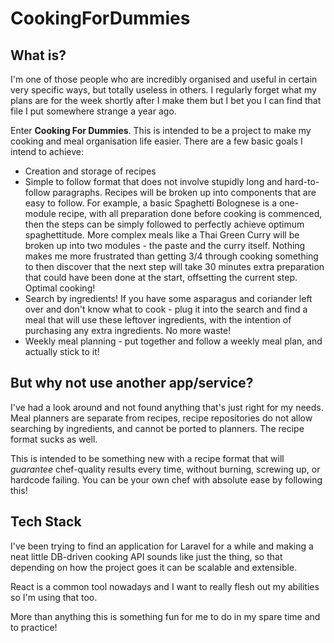 # CookingForDummies
## What is?
I'm one of those people who are incredibly organised and useful in certain very specific ways, but totally useless in others. I regularly forget what my plans are for the week shortly after I make them but I bet you I can find that file I put somewhere strange a year ago.

Enter **Cooking For Dummies**. This is intended to be a project to make my cooking and meal organisation life easier. There are a few basic goals I intend to achieve:

* Creation and storage of recipes
* Simple to follow format that does not involve stupidly long and hard-to-follow paragraphs. Recipes will be broken up into components that are easy to follow. For example, a basic Spaghetti Bolognese is a one-module recipe, with all preparation done before cooking is commenced, then the steps can be simply followed to perfectly achieve optimum spaghettitude. More complex meals like a Thai Green Curry will be broken up into two modules - the paste and the curry itself. Nothing makes me more frustrated than getting 3/4 through cooking something to then discover that the next step will take 30 minutes extra preparation that could have been done at the start, offsetting the current step. Optimal cooking!
* Search by ingredients! If you have some asparagus and coriander left over and don't know what to cook - plug it into the search and find a meal that will use these leftover ingredients, with the intention of purchasing any extra ingredients. No more waste!
* Weekly meal planning - put together and follow a weekly meal plan, and actually stick to it!

## But why not use another app/service?
I've had a look around and not found anything that's just right for my needs. Meal planners are separate from recipes, recipe repositories do not allow searching by ingredients, and cannot be ported to planners. The recipe format sucks as well.

This is intended to be something new with a recipe format that will *guarantee* chef-quality results every time, without burning, screwing up, or hardcode failing. You can be your own chef with absolute ease by following this!

## Tech Stack
I've been trying to find an application for Laravel for a while and making a neat little DB-driven cooking API sounds like just the thing, so that depending on how the project goes it can be scalable and extensible.

React is a common tool nowadays and I want to really flesh out my abilities so I'm using that too.

More than anything this is something fun for me to do in my spare time and to practice!
